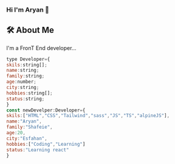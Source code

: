 ### Hi I'm Aryan 👋
## 🛠  About Me
I'm a FronT End developer...
```javascript
type Developer={
skils:string[];
name:string;
family:string;
age:number;
city:string;
hobbies:string[];
status:string;
}
const newDevelper:Developer={
skils:["HTML","CSS","Tailwind","sass","JS","TS","alpineJS"],
name:"Aryan",
family:"Shafeie",
age:20,
city:"Esfahan",
hobbies:["Coding","Learning"]
status:"Learning react"
}
